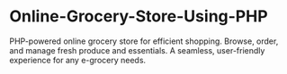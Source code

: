 # Online-Grocery-Store-Using-PHP
PHP-powered online grocery store for efficient shopping. Browse, order, and manage fresh produce and essentials. A seamless, user-friendly experience for any e-grocery needs.

